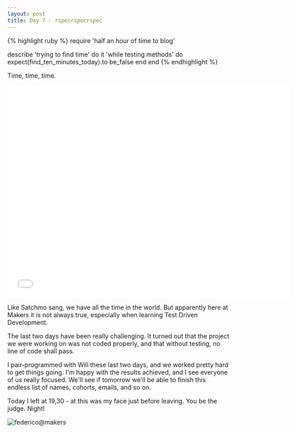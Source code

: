 ```yaml
---
layout: post
title: Day 7 - rspecrspecrspec
---
```


{% highlight ruby %}
require 'half an hour of time to blog'

describe 'trying to find time' do
  it 'while testing methods' do
    expect(find_ten_minutes_today).to be_false
  end
 end
{% endhighlight %}

Time, time, time.

<iframe width="640" height="480" src="//www.youtube.com/embed/RMxRDTfzgpU" frameborder="0" allowfullscreen></iframe>


Like Satchmo sang, we have all the time in the world.
But apparently here at Makers it is not always true, especially when learning Test Driven Development.

The last two days have been really challenging. It turned out that the project we were working on was not coded properly, and that without testing, no line of code shall pass.

I pair-programmed with Will these last two days, and we worked pretty hard to get things going. I'm happy with the results achieved, and I see everyone of us really focused. We'll see if tomorrow we'll be able to finish this endless list of names, cohorts, emails, and so on.

Today I left at 19,30 - at this was my face just before leaving. You be the judge. Night!


<img src="https://dl.dropboxusercontent.com/u/9315601/f_makers1.jpg" alt="federico@makers">